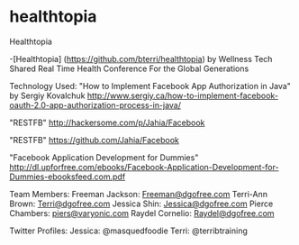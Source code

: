 # healthtopia
Healthtopia

-[Healthtopia] (https://github.com/bterri/healthtopia) by Wellness Tech
Shared Real Time Health Conference For the Global Generations

Technology Used:
"How to Implement Facebook App Authorization in Java" by Sergiy Kovalchuk http://www.sergiy.ca/how-to-implement-facebook-oauth-2.0-app-authorization-process-in-java/

"RESTFB" http://hackersome.com/p/Jahia/Facebook

"RESTFB" https://github.com/Jahia/Facebook

"Facebook Application Development for Dummies" http://dl.upforfree.com/ebooks/Facebook-Application-Development-for-Dummies-ebooksfeed.com.pdf

Team Members:
Freeman Jackson: Freeman@dgofree.com
Terri-Ann Brown: Terri@dgofree.com
Jessica Shin: Jessica@dgofree.com
Pierce Chambers: piers@varyonic.com
Raydel Cornelio: Raydel@dgofree.com

Twitter Profiles:
Jessica: @masquedfoodie
Terri: @terribtraining

